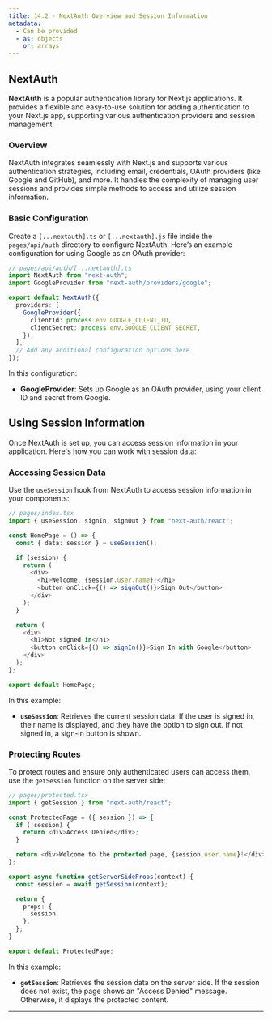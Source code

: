 ```yaml
---
title: 14.2 - NextAuth Overview and Session Information
metadata:
  - Can be provided
  - as: objects
    or: arrays
---
```


## NextAuth

**NextAuth** is a popular authentication library for Next.js applications. It provides a flexible and easy-to-use solution for adding authentication to your Next.js app, supporting various authentication providers and session management.

### Overview

NextAuth integrates seamlessly with Next.js and supports various authentication strategies, including email, credentials, OAuth providers (like Google and GitHub), and more. It handles the complexity of managing user sessions and provides simple methods to access and utilize session information.

### Basic Configuration

Create a `[...nextauth].ts` or `[...nextauth].js` file inside the `pages/api/auth` directory to configure NextAuth. Here’s an example configuration for using Google as an OAuth provider:

```typescript
// pages/api/auth/[...nextauth].ts
import NextAuth from "next-auth";
import GoogleProvider from "next-auth/providers/google";

export default NextAuth({
  providers: [
    GoogleProvider({
      clientId: process.env.GOOGLE_CLIENT_ID,
      clientSecret: process.env.GOOGLE_CLIENT_SECRET,
    }),
  ],
  // Add any additional configuration options here
});
```

In this configuration:

- **GoogleProvider**: Sets up Google as an OAuth provider, using your client ID and secret from Google.

## Using Session Information

Once NextAuth is set up, you can access session information in your application. Here's how you can work with session data:

### Accessing Session Data

Use the `useSession` hook from NextAuth to access session information in your components:

```typescript
// pages/index.tsx
import { useSession, signIn, signOut } from "next-auth/react";

const HomePage = () => {
  const { data: session } = useSession();

  if (session) {
    return (
      <div>
        <h1>Welcome, {session.user.name}!</h1>
        <button onClick={() => signOut()}>Sign Out</button>
      </div>
    );
  }

  return (
    <div>
      <h1>Not signed in</h1>
      <button onClick={() => signIn()}>Sign In with Google</button>
    </div>
  );
};

export default HomePage;
```

In this example:

- **`useSession`**: Retrieves the current session data. If the user is signed in, their name is displayed, and they have the option to sign out. If not signed in, a sign-in button is shown.

### Protecting Routes

To protect routes and ensure only authenticated users can access them, use the `getSession` function on the server side:

```typescript
// pages/protected.tsx
import { getSession } from "next-auth/react";

const ProtectedPage = ({ session }) => {
  if (!session) {
    return <div>Access Denied</div>;
  }

  return <div>Welcome to the protected page, {session.user.name}!</div>;
};

export async function getServerSideProps(context) {
  const session = await getSession(context);

  return {
    props: {
      session,
    },
  };
}

export default ProtectedPage;
```

In this example:

- **`getSession`**: Retrieves the session data on the server side. If the session does not exist, the page shows an "Access Denied" message. Otherwise, it displays the protected content.

---
